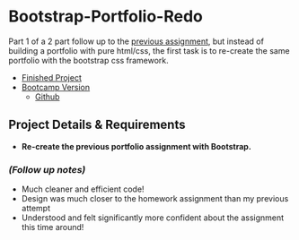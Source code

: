 # Bootstrap-Portfolio-Redo
<p>Part 1 of a 2 part follow up to the <a href="https://github.com/bksaechao/Basic-Portfolio-Redo">previous assignment</a>, but instead of building a portfolio with pure html/css, the first task is to re-create the same portfolio with the bootstrap css framework.</p>
<ul>
  <li>
    <a href="https://bksaechao.github.io/Bootstrap-Portfolio-Redo/">Finished Project</a>
  </li>
  <li>
    <a href="https://bksaechao.github.io/Bootstrap-Portfolio/">Bootcamp Version</a>
    <ul>
      <li>
        <a href="https://github.com/bksaechao/Bootstrap-Portfolio">Github</a>
      </li>
    </ul>
  </li>
 </ul>

## Project Details & Requirements
<ul>
<li>
<strong>Re-create the previous portfolio assignment with Bootstrap.</strong>
</li>
</ul>

### *(Follow up notes)*
<ul>
  <li>
    Much cleaner and efficient code!
  </li>
  <li>
    Design was much closer to the homework assignment than my previous attempt
  </li>
  <li>
    Understood and felt significantly more confident about the assignment this time around!
  </li>
</ul>
